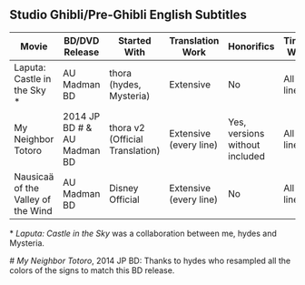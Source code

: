 ## Studio Ghibli/Pre-Ghibli English Subtitles

|Movie|BD/DVD Release|Started With|Translation Work|Honorifics|Timing Work|Typesetting Work|Last Modified|
|--------|--------|--------|--------|--------|--------|--------|--------|
|Laputa: Castle in the Sky \*|AU Madman BD|thora (hydes, Mysteria)|Extensive|No|All lines|See Readme|07/2022|
|My Neighbor Totoro|2014 JP BD \# & AU Madman BD|thora v2 (Official Translation)|Extensive<br/>(every line)|Yes, versions without included|All lines|Major<br/>Completely new|01/2023|
|Nausicaä of the Valley of the Wind|AU Madman BD|Disney Official|Extensive<br/>(every line)|No|All lines|Very Minor<br/>Completely new|07/2022|

\* *Laputa: Castle in the Sky* was a collaboration between me, hydes and Mysteria.

\# *My Neighbor Totoro*, 2014 JP BD: Thanks to hydes who resampled all the colors of the signs to match this BD release.